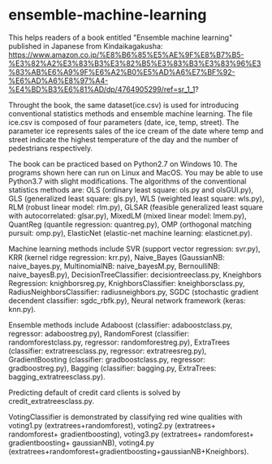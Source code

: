 # ensemble-machine-learning
This helps readers of a book entitled "Ensemble machine learning" published in Japanese from Kindaikagakusha:
https://www.amazon.co.jp/%E8%B6%85%E5%AE%9F%E8%B7%B5-%E3%82%A2%E3%83%B3%E3%82%B5%E3%83%B3%E3%83%96%E3%83%AB%E6%A9%9F%E6%A2%B0%E5%AD%A6%E7%BF%92-%E6%AD%A6%E8%97%A4-%E4%BD%B3%E6%81%AD/dp/4764905299/ref=sr_1_1?

Throught the book, the same dataset(ice.csv) is used for introducing conventional statistics methods and ensemble machine learning.
The file ice.csv is composed of four parameters (date, ice, temp, street).
The parameter ice represents sales of the ice cream of the date where temp and street indicate the highest temperature of the day and the number of pedestrians respectively.

The book can be practiced based on Python2.7 on Windows 10. The programs shown here can run on Linux and MacOS. You may be able to use Python3.7 with slight modifications.
The algorithms of the conventional statistics methods are: OLS (ordinary least square: ols.py and olsGUI.py), GLS (generalized least square: gls.py), WLS (weighted least square: wls.py), RLM (robust linear model: rlm.py), GLSAR (feasible generalized least square with autocorrelated: glsar.py), MixedLM (mixed linear model: lmem.py), QuantReg (quantile regression: quantreg.py), OMP (orthogonal matching pursuit: omp.py), ElasticNet (elastic-net machine learning: elasticnet.py). 

Machine learning methods include SVR (support vector regression: svr.py), KRR (kernel ridge regression: krr.py), Naive_Bayes (GaussianNB: naive_bayes.py, MultinomialNB: naive_bayesM.py, BernoulliNB: naive_bayesB.py), DecisionTreeClassifier: decisiontreeclass.py, Kneighbors Regression: knighborsreg.py, KnighborsClassifier: kneighborsclass.py, RadiusNeighborsClassifier: radiusneighbors.py, SGDC (stochastic gradient decendent classifier: sgdc_rbfk.py), Neural network framework (keras: knn.py).

Ensemble methods include Adaboost (classifier: adaboostclass.py, regressor: adaboostreg.py), RandomForest (classifier: randomforestclass.py, regressor: randomforestreg.py), ExtraTrees (classifier: extratreesclass.py, regressor: extratreesreg.py), GradientBoosting (classifier: gradboostclass.py, regressor: gradboostreg.py), Bagging (classifier: bagging.py, ExtraTrees: bagging_extratreesclass.py). 

Predicting default of credit card clients is solved by credit_extratreesclass.py.

VotingClassifier is demonstrated by classifying red wine qualities with voting1.py (extratrees+randomforest), voting2.py (extratrees+ randomforest+ gradientboosting), voting3.py (extratrees+ randomforest+ gradientboosting+ gaussianNB), voting4.py (extratrees+randomforest+gradientboosting+gaussianNB+Kneighbors).
